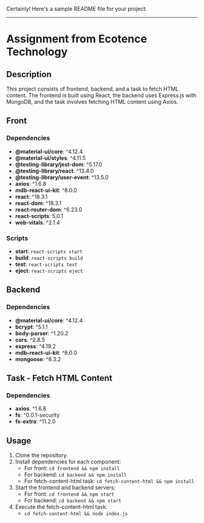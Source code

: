 Certainly! Here's a sample README file for your project:

---

# Assignment from Ecotence Technology

## Description
This project consists of frontend, backend, and a task to fetch HTML content. The frontend is built using React, the backend uses Express.js with MongoDB, and the task involves fetching HTML content using Axios.

## Front
### Dependencies
- **@material-ui/core**: ^4.12.4
- **@material-ui/styles**: ^4.11.5
- **@testing-library/jest-dom**: ^5.17.0
- **@testing-library/react**: ^13.4.0
- **@testing-library/user-event**: ^13.5.0
- **axios**: ^1.6.8
- **mdb-react-ui-kit**: ^8.0.0
- **react**: ^18.3.1
- **react-dom**: ^18.3.1
- **react-router-dom**: ^6.23.0
- **react-scripts**: 5.0.1
- **web-vitals**: ^2.1.4

### Scripts
- **start**: `react-scripts start`
- **build**: `react-scripts build`
- **test**: `react-scripts test`
- **eject**: `react-scripts eject`

## Backend
### Dependencies
- **@material-ui/core**: ^4.12.4
- **bcrypt**: ^5.1.1
- **body-parser**: ^1.20.2
- **cors**: ^2.8.5
- **express**: ^4.19.2
- **mdb-react-ui-kit**: ^8.0.0
- **mongoose**: ^8.3.2

## Task - Fetch HTML Content
### Dependencies
- **axios**: ^1.6.8
- **fs**: ^0.0.1-security
- **fs-extra**: ^11.2.0

## Usage
1. Clone the repository.
2. Install dependencies for each component:
   - For front: `cd frontend && npm install`
   - For backend: `cd backend && npm install`
   - For fetch-content-html task: `cd fetch-content-html && npm install`
3. Start the frontend and backend servers:
   - For front: `cd frontend && npm start`
   - For backend: `cd backend && npm start`
4. Execute the fetch-content-html task:
   - `cd fetch-content-html && node index.js`

